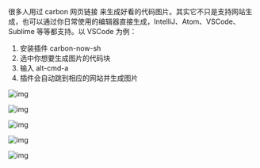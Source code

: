 很多人用过 carbon 网页链接 来生成好看的代码图片。其实它不只是支持网站生成，也可以通过你日常使用的编辑器直接生成，IntelliJ、Atom、VSCode、Sublime 等等都支持。以 VSCode 为例：

1. 安装插件 carbon-now-sh
2. 选中你想要生成图片的代码块
3. 输入 alt-cmd-a
4. 插件会自动跳到相应的网站并生成图片

![img](https://user-gold-cdn.xitu.io/2019/3/20/1699938c976f05b5?w=1542&h=714&f=png&s=141622)

![img](https://user-gold-cdn.xitu.io/2019/3/20/1699938d2fe9cc4b?w=925&h=678&f=png&s=152727)

![img](https://user-gold-cdn.xitu.io/2019/3/20/1699938dc406482a?w=1147&h=790&f=png&s=129318)

![img](https://user-gold-cdn.xitu.io/2019/3/20/1699938e4bf34e5c?w=425&h=276&f=png&s=40075)

![img](https://user-gold-cdn.xitu.io/2019/3/20/1699938edfd71e6f?w=847&h=766&f=png&s=98891)

